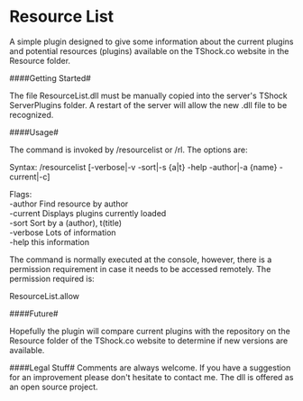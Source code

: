 # Resource List

A simple plugin designed to give some information about the current plugins and potential resources (plugins) available on the TShock.co website in the Resource folder.

####Getting Started#

The file ResourceList.dll must be manually copied into the server's TShock ServerPlugins folder. A restart of the server will allow the new .dll file to be recognized.

####Usage#

The command is invoked by /resourcelist or /rl. The options are:

Syntax: /resourcelist [-verbose|-v -sort|-s {a|t} -help -author|-a {name} -current|-c]

Flags:<br>
   -author   Find resource by author<br>
   -current  Displays plugins currently loaded<br>
   -sort     Sort by a (author), t(title)<br>
   -verbose  Lots of information<br>
   -help     this information<br>

The command is normally executed at the console, however, there is a permission requirement in case it needs to be accessed remotely. The permission required is:

ResourceList.allow

####Future#

Hopefully the plugin will compare current plugins with the repository on the Resource folder of the TShock.co website to determine if new versions are available.

####Legal Stuff#
Comments are always welcome. If you have a suggestion for an improvement please don't hesitate to contact me. The dll is offered as an open source project.
